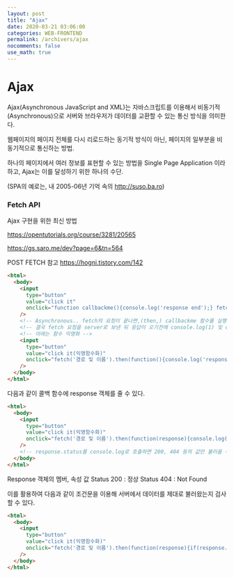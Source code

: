 ```yaml
---
layout: post
title: "Ajax"
date: 2020-03-21 03:06:00
categories: WEB-FRONTEND
permalink: /archivers/ajax
nocomments: false
use_math: true
---
```


# Ajax

Ajax(Asynchronous JavaScript and XML)는 자바스크립트를 이용해서 비동기적(Asynchronous)으로 서버와 브라우저가 데이터를 교환할 수 있는 통신 방식을 의미한다.

웹페이지의 페이지 전체를 다시 리로드하는 동기적 방식이 아닌, 페이지의 일부분을 비동기적으로 통신하는 방법.

하나의 페이지에서 여러 정보를 표현할 수 있는 방법을 Single Page Application 이라 하고, Ajax는 이를 달성하기 위한 하나의 수단.

(SPA의 예로는, 내 2005-06년 기억 속의 http://suso.ba.ro)

### Fetch API

Ajax 구현을 위한 최신 방법

https://opentutorials.org/course/3281/20565

https://gs.saro.me/dev?page=6&tn=564

POST FETCH 참고 https://hogni.tistory.com/142

```html
<html>
  <body>
    <input
      type="button"
      value="click it"
      onclick="function callbackme(){console.log('response end');} fetch('경로 및 이름').then(callbackme); console.log(1); console.log(2);"
    />
    <!-- Asynchronous.. fetch의 요청이 끝나면,(then,) callbackme 함수를 실행하라.  -->
    <!-- 결국 fetch 요청을 server로 보낸 뒤 응답이 오기전에 console.log(1) 및 consoloe.log(2) 등을 수행하고 있다가 응답이 오면 그에 따라 실행-->
    <!-- 아래는 함수 익명화 -->
    <input
      type="button"
      value="click it(익명함수화)"
      onclick="fetch('경로 및 이름').then(function(){console.log('response end');}); console.log(1); console.log(2);"
    />
  </body>
</html>
```

다음과 같이 콜백 함수에 response 객체를 줄 수 있다.

```html
<html>
  <body>
    <input
      type="button"
      value="click it(익명함수화)"
      onclick="fetch('경로 및 이름').then(function(response){console.log(response);}); console.log(1); console.log(2);"
    />
    <!-- response.status를 console.log로 호출하면 200, 404 등의 값만 불러올 수 있다. -->
  </body>
</html>
```

Response 객체의 멤버, 속성 값
Status 200 : 정상
Status 404 : Not Found

이를 활용하여 다음과 같이 조건문을 이용해 서버에서 데이터를 제대로 불러왔는지 검사할 수 있다.

```html
<html>
  <body>
    <input
      type="button"
      value="click it(익명함수화)"
      onclick="fetch('경로 및 이름').then(function(response){if(response.status == '404'){alert('Not Found');};}); console.log(1); console.log(2);"
    />
  </body>
</html>
```
